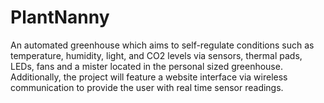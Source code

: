 # PlantNanny
An automated greenhouse which aims to self-regulate conditions such as temperature, humidity, light, and CO2 levels via sensors, thermal pads, LEDs, fans and a mister located in the personal sized greenhouse. Additionally, the project will feature a website interface via wireless communication to provide the user with real time sensor readings.
